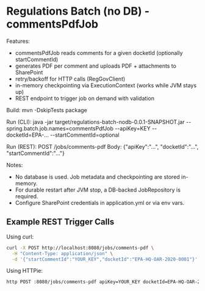 
# Regulations Batch (no DB) - commentsPdfJob

Features:
- commentsPdfJob reads comments for a given docketId (optionally startCommentId)
- generates PDF per comment and uploads PDF + attachments to SharePoint
- retry/backoff for HTTP calls (RegGovClient)
- in-memory checkpointing via ExecutionContext (works while JVM stays up)
- REST endpoint to trigger job on demand with validation

Build:
  mvn -DskipTests package

Run (CLI):
  java -jar target/regulations-batch-nodb-0.0.1-SNAPSHOT.jar --spring.batch.job.names=commentsPdfJob --apiKey=KEY --docketId=EPA-... --startCommentId=optional

Run (REST):
  POST /jobs/comments-pdf
  Body: {"apiKey":"...", "docketId":"...", "startCommentId":"..."}

Notes:
- No database is used. Job metadata and checkpointing are stored in-memory.
- For durable restart after JVM stop, a DB-backed JobRepository is required.
- Configure SharePoint credentials in application.yml or via env vars.

## Example REST Trigger Calls

Using curl:
```bash
curl -X POST http://localhost:8080/jobs/comments-pdf \
  -H "Content-Type: application/json" \
  -d '{"startCommentId":"YOUR_KEY","docketId":"EPA-HQ-OAR-2020-0001"}'
```

Using HTTPie:
```bash
http POST :8080/jobs/comments-pdf apiKey=YOUR_KEY docketId=EPA-HQ-OAR-2020-0001
```
